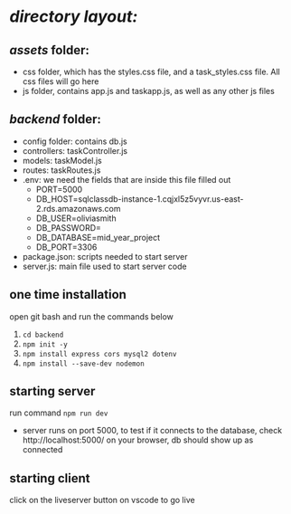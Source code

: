 # _**directory layout:**_

## _**assets**_ folder: 
- css folder, which has the styles.css file, and a task_styles.css file. All css files will go here
- js folder, contains app.js and taskapp.js, as well as any other js files

## _**backend**_ folder: 
- config folder: contains db.js
- controllers: taskController.js
- models: taskModel.js
- routes: taskRoutes.js
- .env: we need the fields that are inside this file filled out 
    - PORT=5000
    - DB_HOST=sqlclassdb-instance-1.cqjxl5z5vyvr.us-east-2.rds.amazonaws.com
    - DB_USER=oliviasmith
    - DB_PASSWORD=
    - DB_DATABASE=mid_year_project
    - DB_PORT=3306
- package.json: scripts needed to start server
- server.js: main file used to start server code

## one time installation
 open git bash and run the commands below
1. `cd backend`
2. `npm init -y`
3. `npm install express cors mysql2 dotenv`
4. `npm install --save-dev nodemon`

## starting server
run command `npm run dev`
* server runs on port 5000, to test if it connects to the database, check http://localhost:5000/ on your browser, db should show up as connected

## starting client
click on the liveserver button on vscode to go live